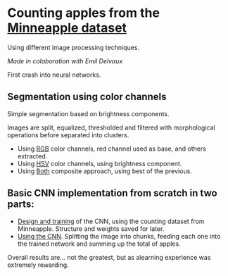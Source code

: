 # Counting apples from the [Minneapple dataset](https://conservancy.umn.edu/handle/11299/206575) 
Using different image processing techniques.


*Made in colaboration with Emil Delvaux*


First crash into neural networks.



## Segmentation using color channels

Simple segmentation based on brightness components.

Images are split, equalized, thresholded and filtered with morphological operations before separated into clusters.


 - Using [RGB](https://github.com/RobotKitchen/AppleCounting/blob/main/Approach1_HSVSegmentation.ipynb) color channels, red channel used as base, and others extracted.
 - Using [HSV](https://github.com/RobotKitchen/AppleCounting/blob/main/Approach1_RedChannelSegmentation.ipynb) color channels, using brightness component.
 - Using [Both](https://github.com/RobotKitchen/AppleCounting/blob/main/Approach1_RGBHSVSegmentation.ipynb) composite approach, using best of the previous.

## Basic CNN implementation from scratch in two parts:

 - [Design and training](https://github.com/RobotKitchen/AppleCounting/blob/main/Approach2_MachineTraining.ipynb) of the CNN, using the counting dataset from Minneapple. Structure and weights saved for later.
 - [Using the CNN](https://github.com/RobotKitchen/AppleCounting/blob/main/Approach2_Counter.ipynb). Splitting the image into chunks, feeding each one into the trained network and summing up the total of apples.



Overall results are... not the greatest, but as alearning experience was extremely rewarding.

